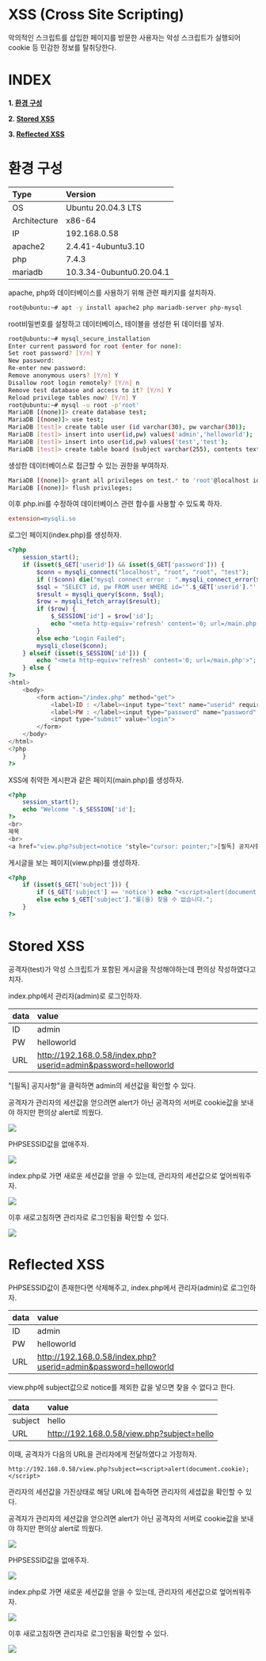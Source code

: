 # XSS (Cross Site Scripting)

악의적인 스크립트를 삽입한 페이지를 방문한 사용자는 악성 스크립트가 실행되어 cookie 등 민감한 정보를 탈취당한다.

# **INDEX**

**1. [환경 구성](#환경-구성)**

**2. [Stored XSS](#Stored-XSS)**
 
**3. [Reflected XSS](#Reflected-XSS)**

# **환경 구성**

| Type          | Version                   |
| :---          | :---                      |
| OS            | Ubuntu 20.04.3 LTS        |
| Architecture  | x86-64                    |
| IP            | 192.168.0.58              |
| apache2       | 2.4.41-4ubuntu3.10        |
| php           | 7.4.3                     |
| mariadb       | 10.3.34-0ubuntu0.20.04.1  |

apache, php와 데이터베이스를 사용하기 위해 관련 패키지를 설치하자.

```sh
root@ubuntu:~# apt -y install apache2 php mariadb-server php-mysql
```

root비밀번호를 설정하고 데이터베이스, 테이블을 생성한 뒤 데이터를 넣자.

```sh
root@ubuntu:~# mysql_secure_installation
Enter current password for root (enter for none):
Set root password? [Y/n] Y
New password:
Re-enter new password:
Remove anonymous users? [Y/n] Y
Disallow root login remotely? [Y/n] n
Remove test database and access to it? [Y/n] Y
Reload privilege tables now? [Y/n] Y
root@ubuntu:~# mysql -u root -p'root'
MariaDB [(none)]> create database test;
MariaDB [(none)]> use test;
MariaDB [test]> create table user (id varchar(30), pw varchar(30));
MariaDB [test]> insert into user(id,pw) values('admin','helloworld');
MariaDB [test]> insert into user(id,pw) values('test','test');
MariaDB [test]> create table board (subject varchar(255), contents text);
```

생성한 데이터베이스로 접근할 수 있는 권한을 부여하자.

```sh
MariaDB [(none)]> grant all privileges on test.* to 'root'@localhost identified by 'root';
MariaDB [(none)]> flush privileges;
```

이후 php.ini를 수정하여 데이터베이스 관련 함수를 사용할 수 있도록 하자.

```ini
extension=mysqli.so
```

로그인 페이지(index.php)를 생성하자.

```php
<?php
    session_start();
	if (isset($_GET['userid']) && isset($_GET['password'])) {
		$conn = mysqli_connect("localhost", "root", "root", "test");
		if (!$conn) die("mysql connect error : ".mysqli_connect_error($conn));
		$sql = "SELECT id, pw FROM user WHERE id='".$_GET['userid']."' and pw='".$_GET['password']."'";
		$result = mysqli_query($conn, $sql);
		$row = mysqli_fetch_array($result);
		if ($row) {
            $_SESSION['id'] = $row['id'];
            echo "<meta http-equiv='refresh' content='0; url=/main.php'>";
        }
		else echo "Login Failed";
		mysqli_close($conn);
	} elseif (isset($_SESSION['id'])) {
        echo "<meta http-equiv='refresh' content='0; url=/main.php'>";
    } else {
?>
<html>
	<body>
		<form action="/index.php" method="get">
			<label>ID : </label><input type="text" name="userid" required>
			<label>PW : </label><input type="password" name="password" required>
			<input type="submit" value="login">
		</form>
	</body>
</html>
<?php
	}
?>
```

XSS에 취약한 게시판과 같은 페이지(main.php)를 생성하자.

```php
<?php
    session_start();
    echo "Welcome ".$_SESSION['id'];
?>
<br>
제목
<br>
<a href="view.php?subject=notice "style="cursor: pointer;">[필독] 공지사항</a>
```

게시글을 보는 페이지(view.php)를 생성하자.

```php
<?php
    if (isset($_GET['subject'])) {
        if ($_GET['subject'] == 'notice') echo "<script>alert(document.cookie);</script>";
        else echo $_GET['subject']."를(을) 찾을 수 없습니다.";
    }
?>
```

# **Stored XSS**

공격자(test)가 악성 스크립트가 포함된 게시글을 작성해야하는데 편의상 작성하였다고 치자.

index.php에서 관리자(admin)로 로그인하자.

| data	| value	|
| :---	| :--- 	|
| ID	| admin |
| PW	| helloworld |
| URL	| http://192.168.0.58/index.php?userid=admin&password=helloworld |

"[필독] 공지사항"을 클릭하면 admin의 세션값을 확인할 수 있다.

공격자가 관리자의 세션값을 얻으려면 alert가 아닌 공격자의 서버로 cookie값을 보내야 하지만 편의상 alert로 띄웠다.

![](images/2022-06-19-01-59-12.png)

PHPSESSID값을 없애주자.

![](images/2022-06-19-02-02-54.png)

index.php로 가면 새로운 세션값을 얻을 수 있는데, 관리자의 세션값으로 엎어씌워주자.

![](images/2022-06-19-02-03-49.png)

이후 새로고침하면 관리자로 로그인됨을 확인할 수 있다.

![](images/2022-06-19-02-04-13.png)

# **Reflected XSS**

PHPSESSID값이 존재한다면 삭제해주고, index.php에서 관리자(admin)로 로그인하자.

| data	| value	|
| :---	| :--- 	|
| ID	| admin |
| PW	| helloworld |
| URL	| http://192.168.0.58/index.php?userid=admin&password=helloworld |

view.php에 subject값으로 notice를 제외한 값을 넣으면 찾을 수 없다고 한다.

| data	    | value	|
| :---	    | :--- 	|
| subject   | hello |
| URL	    | http://192.168.0.58/view.php?subject=hello |

이때, 공격자가 다음의 URL을 관리자에게 전달하였다고 가정하자.

    http://192.168.0.58/view.php?subject=<script>alert(document.cookie);</script>

관리자의 세션값을 가진상태로 해당 URL에 접속하면 관리자의 세셥값을 확인할 수 있다.

공격자가 관리자의 세션값을 얻으려면 alert가 아닌 공격자의 서버로 cookie값을 보내야 하지만 편의상 alert로 띄웠다.

![](images/2022-06-19-02-10-09.png)

PHPSESSID값을 없애주자.

![](images/2022-06-19-02-02-54.png)

index.php로 가면 새로운 세션값을 얻을 수 있는데, 관리자의 세션값으로 엎어씌워주자.

![](images/2022-06-19-02-03-49.png)

이후 새로고침하면 관리자로 로그인됨을 확인할 수 있다.

![](images/2022-06-19-02-04-13.png)